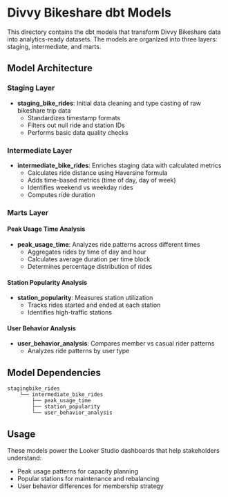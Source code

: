 # Divvy Bikeshare dbt Models

This directory contains the dbt models that transform Divvy Bikeshare data into analytics-ready datasets. The models are organized into three layers: staging, intermediate, and marts.

## Model Architecture

### Staging Layer
- **staging_bike_rides**: Initial data cleaning and type casting of raw bikeshare trip data
  - Standardizes timestamp formats
  - Filters out null ride and station IDs
  - Performs basic data quality checks

### Intermediate Layer
- **intermediate_bike_rides**: Enriches staging data with calculated metrics
  - Calculates ride distance using Haversine formula
  - Adds time-based metrics (time of day, day of week)
  - Identifies weekend vs weekday rides
  - Computes ride duration

### Marts Layer

#### Peak Usage Time Analysis
- **peak_usage_time**: Analyzes ride patterns across different times
  - Aggregates rides by time of day and hour
  - Calculates average duration per time block
  - Determines percentage distribution of rides

#### Station Popularity Analysis
- **station_popularity**: Measures station utilization
  - Tracks rides started and ended at each station
  - Identifies high-traffic stations

#### User Behavior Analysis
- **user_behavior_analysis**: Compares member vs casual rider patterns
  - Analyzes ride patterns by user type

## Model Dependencies

```
stagingbike_rides
    └── intermediate_bike_rides
        ├── peak_usage_time
        ├── station_popularity
        └── user_behavior_analysis
```

## Usage

These models power the Looker Studio dashboards that help stakeholders understand:
- Peak usage patterns for capacity planning
- Popular stations for maintenance and rebalancing
- User behavior differences for membership strategy
